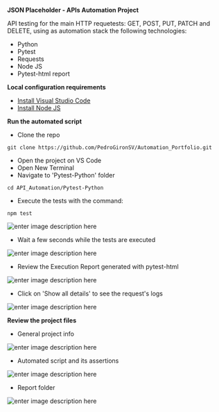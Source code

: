 **JSON Placeholder - APIs Automation Project**

API testing for the main HTTP requetests: GET, POST, PUT, PATCH and DELETE, using as automation stack the following technologies:

 - Python
 - Pytest
 - Requests
 - Node JS
 - Pytest-html report

**Local configuration requirements**

 - [Install Visual Studio Code](https://code.visualstudio.com/download)
 - [Install Node JS](https://nodejs.org/en)
	
**Run the automated script**

 - Clone the repo
 
 ```
git clone https://github.com/PedroGironSV/Automation_Portfolio.git
```

 - Open the project on VS Code
 - Open New Terminal
 - Navigate to 'Pytest-Python' folder
 ```
cd API_Automation/Pytest-Python
```
- Execute the tests with the command:
 ```
npm test
```

![enter image description here](https://blogger.googleusercontent.com/img/b/R29vZ2xl/AVvXsEhJYu4zwoDFLqFhZHwPkyqSc0sG0Yg4ujqg5dq0UJeQuOhJpdhvlmIoBsTPRf5YhAckqg2EOhkpteTjaqnLOriYVSVRZE5f_8WdcC88wotmWHp0_OC5iFjcGsGbnBXhCJMVLOw90I-2l5s3-VAUJVAZSN3XfIq9P3bcHzG4Pza5qm3uDZYLlVU_Rk8YZWaj/w640-h376/4.%20run_test.PNG)

 - Wait a few seconds while the tests are executed

![enter image description here](https://blogger.googleusercontent.com/img/b/R29vZ2xl/AVvXsEhDl-MMfIoQCZwBEpM6gM9ZWgL393BkaYhZZUtvNWvheNQ2XahcJPUW3pEhVJIp_Y7KSqowCKbJQo9HkPDReAl58PqLBVH0cSKmEzG9ypR_FY7ChimJEKuEPQ7CxJWpOlv_SYAZOZcntLX_Xb2a1NY5eH6pcGMBG1arEB5HnZmfiFBAGeQewmRoO_QRm9mK/w640-h256/5.%20console_results.PNG)

 - Review the Execution Report generated with pytest-html

![enter image description here](https://blogger.googleusercontent.com/img/b/R29vZ2xl/AVvXsEjDgBz9UCa87mczwTZtvR1rhR0qiKLqlagHTnJSN5vxvG13lAol9IJU4wTQm1VXSmDoVT-q3ivjCX7c2bdnSg1O3iwfnFJl8ifgcQ5T1ksNsn_o65vgAF9_4xJJDAoWGnp4fmCUJUSR0m6wSVUh4IhksXyldY3pVzSYFU3GyE8mre0z2aE8MYKx4eL8LcZJ/w640-h228/5.1%20report.PNG)

- Click on 'Show all details' to see the request's logs
  
![enter image description here](https://blogger.googleusercontent.com/img/b/R29vZ2xl/AVvXsEjPtlvkx-VMkqvMYbsFgVRSK0dFQXJPb_U55EMaEIokkuGPwxYOiRCsdVNlAgYB0BBycEo7OZLL_oPIPyqlj4-ItrbLjojpzHrppRGjHy0Q6K7oe0CO5U0fKAq94mfCCd23Qo4ZTGHX9NoWVVRGOhJnlfJoY_JnZRt4eTksO4HXCUgncOPnwVeXmH5Woy5Z/w640-h270/5.2%20collapsed.PNG)

**Review the project files**

- General project info
  
![enter image description here](https://blogger.googleusercontent.com/img/b/R29vZ2xl/AVvXsEjQs4YDpx7yhQ7A92VLJ8yxeB3DabHbz3kcA0nqeTjyLRKcGSoK9bHkKqkXhHrj1kNaygjtspDZpgGaheUeT8g5wMXI3tYhbJcEClpqTYHCedvkqBns-UbO-E8O5t2WOKahn5dIOCIDupOBHa8O1dochGwQ6L7yJWFJgHrWxq5Gurgd56Zb_VXWKXkr8ATX/w640-h248/1.%20general_info.PNG)

- Automated script and its assertions

![enter image description here](https://blogger.googleusercontent.com/img/b/R29vZ2xl/AVvXsEjcTtyZussSaDeplIH8DHEGYz6lDaWzEYUOvm2JU7a2m18oeA8g1lhxa8F4hdbkz3V50chclve7kCja9waUNBTF_yOHcBy4oNgiDF_5JjlE9PSqs7F4HlxBe6GSD4Ux5B5da7fL1b4lpPh2NK-ND_ZaIgNV23Upg7Q-a9m6XxUo0hXbXVoVsvhbHu6nvGaD/w640-h536/2.%20automated_script.PNG)

- Report folder

![enter image description here](https://blogger.googleusercontent.com/img/b/R29vZ2xl/AVvXsEgwvhnGKiWHZApfbusvBo_65rePjJR7F1G_RhwwTzS7AqEH1SfQt490VUGKcww3IMh34hxhGFltwnJ1hj8ZsmjzzYEcQ8TX-1wIqYJJoWZfDybjmfS9uHVjE9NTZfofZhjWRVwcFmqMoDLnSx1DIwkXjz7IaFPRKvA4Zu6zPbE5RlRjvnZ-UKtN3n8CiN6B/w640-h502/3.%20pytest-html.PNG)
